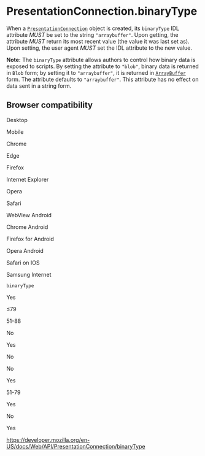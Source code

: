 PresentationConnection.binaryType
=================================

When a [`PresentationConnection`](../presentationconnection) object is created, its `binaryType` IDL attribute *MUST* be set to the string `"arraybuffer"`. Upon getting, the attribute *MUST* return its most recent value (the value it was last set as). Upon setting, the user agent *MUST* set the IDL attribute to the new value.

**Note:** The `binaryType` attribute allows authors to control how binary data is exposed to scripts. By setting the attribute to `"blob"`, binary data is returned in `Blob` form; by setting it to `"arraybuffer"`, it is returned in [`ArrayBuffer`](https://developer.mozilla.org/en-US/docs/Web/JavaScript/Reference/Global_Objects/ArrayBuffer) form. The attribute defaults to `"arraybuffer"`. This attribute has no effect on data sent in a string form.

Browser compatibility
---------------------

Desktop

Mobile

Chrome

Edge

Firefox

Internet Explorer

Opera

Safari

WebView Android

Chrome Android

Firefox for Android

Opera Android

Safari on IOS

Samsung Internet

`binaryType`

Yes

≤79

51-88

No

Yes

No

No

Yes

51-79

Yes

No

Yes

<a href="https://developer.mozilla.org/en-US/docs/Web/API/PresentationConnection/binaryType" class="_attribution-link">https://developer.mozilla.org/en-US/docs/Web/API/PresentationConnection/binaryType</a>
